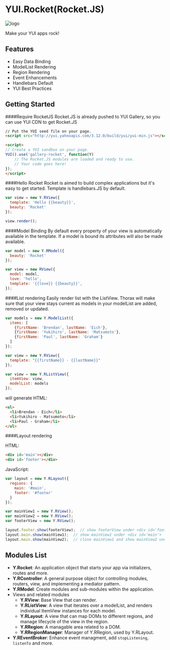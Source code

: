 YUI.Rocket(Rocket.JS)
========

![logo](https://raw.github.com/camsong/yui.rocket/master/public/RocketJS_logo.png)

Make your YUI apps rock!

## Features

* Easy Data Binding
* ModelList Rendering
* Region Rendering
* Event Enhancements
* Handlebars Default
* YUI Best Practices

## Getting Started

####Require RocketJS
Rocket.JS is already pushed to YUI Gallery, so you can use YUI CDN to get Rocket.JS

```html
// Put the YUI seed file on your page.
<script src="http://yui.yahooapis.com/3.12.0/build/yui/yui-min.js"></script>

<script>
// Create a YUI sandbox on your page.
YUI().use('gallery-rocket', function(Y)
    // The Rocket.JS modules are loaded and ready to use.
    // Your code goes here!
});
</script>
```

####Hello Rocket
Rocket is aimed to build complex applications but it's easy to get started.
Template is handlebars.JS by default.

```js
var view = new Y.RView({
  template: 'Hello {{beauty}}',
  beauty: 'Rocket'
});

view.render();
```

####Model Binding
By default every property of your view is automatically available in the template. If a model is bound its attributes will also be made available.

```js
var model = new Y.RModel({
  beauty: 'Rocket'
});

var view = new RView({
  model: model,
  love: 'hello',
  template: '{{love}} {{beauty}}',
});
```

####List rendering
Easily render list with the ListView. Thorax will make sure that your view stays current as models in your modelList are added, removed or updated.

```js
var models = new Y.ModelList({
  items: [
    {firstName: 'Brendan', lastName: 'Eich'},
    {firstName: 'Yukihiro', lastName: 'Matsumoto'},
    {firstName: 'Paul', lastName: 'Graham'}
  ]
});

var view = new Y.RView({
  template: "{{firstName}} - {{lastName}}"
});

var view = new Y.RListView({
  itemView: view,
  modelList: models
});
```

will generate HTML:

```html
<ul>
  <li>Brendan - Eich</li>
  <li>Yukihiro - Matsumoto</li>
  <li>Paul - Graham</li>
</ul>
```

####Layout rendering

HTML:

```html
<div id='main'></div>
<div id='footer'></div>
```

JavaScript:
```js
var layout = new Y.RLayout({
  regions: {
    main: '#main',
    footer: '#footer'
  }
});

var mainView1 = new Y.RView();
var mainView2 = new Y.RView();
var footerView = new Y.RView();

layout.footer.show(footerView);  // show footerView under <div id='footer'>
layout.main.show(mainView1);  // show mainView1 under <div id='main'>
layout.main.show(mainView2);  // close mainView1 and show mainView2 under <div id='main'>

```

## Modules List
* **Y.Rocket**: An application object that starts your app via initializers, routes and more.
* **Y.RController**: A general purpose object for controlling modules, routers, view, and implementing a mediator pattern.
* **Y.RModel**: Create modules and sub-modules within the application.
* Views and related modules
  * **Y.RView**: Base View that can render.
  * **Y.RListView**: A view that iterates over a modelList, and renders individual ItemView instances for each model.
  * **Y.RLayout**: A view that can map DOMs to different regions, and manage lifecycle of the view in the region.
  * **Y.RRegion**: A managable area related to a DOM.
  * **Y.RRegionManager**: Manager of Y.RRegion, used by Y.RLayout.
* **Y.REventBroker**: Enhance event managment, add `stopListening`, `listenTo` and more.
